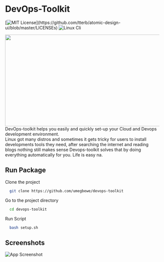 
# DevOps-Toolkit

[![MIT License](https://img.shields.io/apm/l/atomic-design-ui.svg?)](https://github.com/tterb/atomic-design-ui/blob/master/LICENSEs)
![Linux Cli](https://img.shields.io/badge/Linux-Shell-green)

  <img src="https://raw.githubusercontent.com/umegbewe/devops-toolkit/main/.../Screenshot-Google.png" width="550px" height="300px">
DevOps-toolkit helps you easily and quickly set-up your Cloud and Devops development environment. <br>Linux got many distros and sometimes it gets tricky for users to install developments tools they need, after searching the internet and reading blogs nothing still makes sense Devops-toolkit solves that by doing everything automatically for you. Life is easy na. 

  
## Run Package

Clone the project

```bash
  git clone https://github.com/umegbewe/devops-toolkit
```

Go to the project directory

```bash
  cd devops-toolkit
```

Run Script

```bash
  bash setup.sh
```

  
## Screenshots

![App Screenshot](https://via.placeholder.com/468x300?text=App+Screenshot+Here)

  
